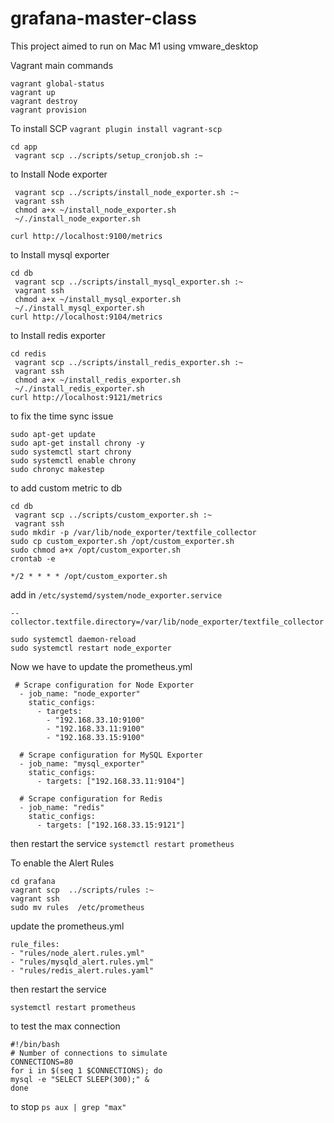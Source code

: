 # grafana-master-class

This project aimed to run on Mac M1 using vmware_desktop

Vagrant main commands

```
vagrant global-status
vagrant up
vagrant destroy
vagrant provision
```

To install SCP
`vagrant plugin install vagrant-scp`

```
cd app
 vagrant scp ../scripts/setup_cronjob.sh :~

```

to Install Node exporter

```
 vagrant scp ../scripts/install_node_exporter.sh :~
 vagrant ssh
 chmod a+x ~/install_node_exporter.sh
 ~/./install_node_exporter.sh

curl http://localhost:9100/metrics

```

to Install mysql exporter

```
cd db
 vagrant scp ../scripts/install_mysql_exporter.sh :~
 vagrant ssh
 chmod a+x ~/install_mysql_exporter.sh
 ~/./install_mysql_exporter.sh
curl http://localhost:9104/metrics
```

to Install redis exporter

```
cd redis
 vagrant scp ../scripts/install_redis_exporter.sh :~
 vagrant ssh
 chmod a+x ~/install_redis_exporter.sh
 ~/./install_redis_exporter.sh
curl http://localhost:9121/metrics
```

to fix the time sync issue

```
sudo apt-get update
sudo apt-get install chrony -y
sudo systemctl start chrony
sudo systemctl enable chrony
sudo chronyc makestep
```

to add custom metric to db

```
cd db
 vagrant scp ../scripts/custom_exporter.sh :~
 vagrant ssh
sudo mkdir -p /var/lib/node_exporter/textfile_collector
sudo cp custom_exporter.sh /opt/custom_exporter.sh
sudo chmod a+x /opt/custom_exporter.sh
crontab -e
```

`*/2 * * * * /opt/custom_exporter.sh`

add in `/etc/systemd/system/node_exporter.service`

`--collector.textfile.directory=/var/lib/node_exporter/textfile_collector`

```
sudo systemctl daemon-reload
sudo systemctl restart node_exporter
```

Now we have to update the prometheus.yml

```
 # Scrape configuration for Node Exporter
  - job_name: "node_exporter"
    static_configs:
      - targets:
        - "192.168.33.10:9100"
        - "192.168.33.11:9100"
        - "192.168.33.15:9100"

  # Scrape configuration for MySQL Exporter
  - job_name: "mysql_exporter"
    static_configs:
      - targets: ["192.168.33.11:9104"]

  # Scrape configuration for Redis
  - job_name: "redis"
    static_configs:
      - targets: ["192.168.33.15:9121"]
```

then restart the service
`systemctl restart prometheus`

To enable the Alert Rules

```
cd grafana
vagrant scp  ../scripts/rules :~
vagrant ssh
sudo mv rules  /etc/prometheus
```

update the prometheus.yml

```
rule_files:
- "rules/node_alert.rules.yml"
- "rules/mysqld_alert.rules.yml"
- "rules/redis_alert.rules.yaml"
```

then restart the service

`systemctl restart prometheus`



to test the max connection

```
#!/bin/bash
# Number of connections to simulate
CONNECTIONS=80
for i in $(seq 1 $CONNECTIONS); do
mysql -e "SELECT SLEEP(300);" &
done
```

to stop
`ps aux | grep "max"`
